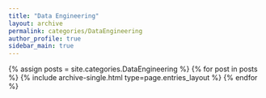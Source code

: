```yaml
---
title: "Data Engineering"
layout: archive
permalink: categories/DataEngineering
author_profile: true
sidebar_main: true
---
```



{% assign posts = site.categories.DataEngineering %}
{% for post in posts %} {% include archive-single.html type=page.entries_layout %} {% endfor %}